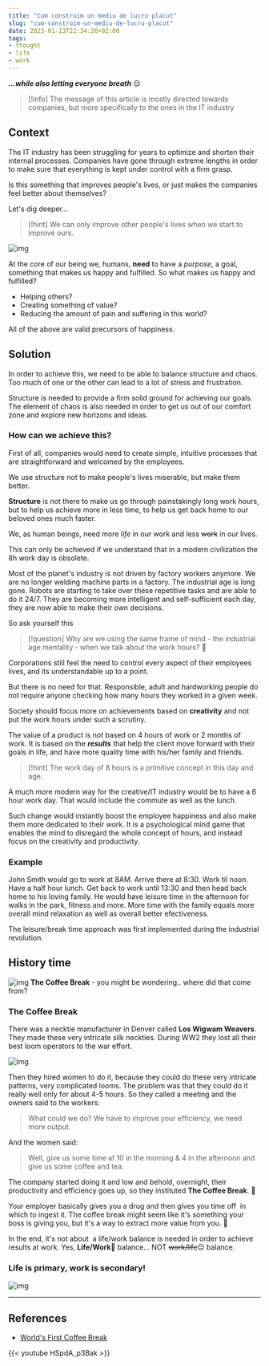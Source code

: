 ```yaml
---
title: "Cum construim un mediu de lucru placut"
slug: "cum-construim-un-mediu-de-lucru-placut"
date: 2023-01-13T22:34:26+02:00
tags:
- thought
- life
- work
---
```


___...while also letting everyone breath___ 😌  

> [!info]
> The message of this article is mostly directed towards companies, but more specifically to the ones in the IT industry

## Context

The IT industry has been struggling for years to optimize and shorten their internal processes. Companies have gone through extreme lengths in order to make sure that everything is kept under control with a firm grasp.

Is this something that improves people's lives, or just makes the companies feel better about themselves?

Let's dig deeper...

> [!hint]
> We can only improve other people's lives when we start to improve ours. 

![img](./images/04-better-work-happy.jpg)

At the core of our being we, humans, **need** to have a *purpose*, a goal, something that makes us happy and fulfilled. So what makes us happy and fulfilled?

- Helping others?
- Creating something of value?
- Reducing the amount of pain and suffering in this world?

All of the above are valid precursors of happiness.

## Solution

In order to achieve this, we need to be able to balance structure and chaos.
Too much of one or the other can lead to a lot of stress and frustration.

Structure is needed to provide a firm solid ground for achieving our goals. The element of chaos is also needed in order to get us out of our comfort zone and explore new horizons and ideas.

### How can we achieve this?

First of all, companies would need to create simple, intuitive processes that are straightforward and welcomed by the employees.

We use structure not to make people's lives miserable, but make them better.

**Structure** is not there to make us go through painstakingly long work hours, but to help us achieve more in less time, to help us get back home to our beloved ones much faster.

We, as human beings, need more *life* in our work and less ~~work~~ in our lives.

This can only be achieved if we understand that in a modern civilization the 8h work day is obsolete.

Most of the planet's industry is not driven by factory workers anymore. We are no longer welding machine parts in a factory. The industrial age is long gone. Robots are starting to take over these repetitive tasks and are able to do it 24/7. They are becoming more intelligent and self-sufficient each day, they are now able to make their own decisions.

So ask yourself this

> [!question]
> Why are we using the same frame of mind - the industrial age mentality - when we talk about the work hours? 🤔

Corporations still feel the need to control every aspect of their employees lives, and its understandable up to a point.

But there is no need for that. Responsible, adult and hardworking people do not require anyone checking how many hours they worked in a given week.

Society should focus more on achievements based on **creativity** and not put the work hours under such a scrutiny.

The value of a product is not based on 4 hours of work or 2 months of work. It is based on the ___results___ that help the client move forward with their goals in life, and have more quality time with his/her family and friends.

> [!hint]
> The work day of 8 hours is a primitive concept in this day and age.

A much more modern way for the creative/IT industry would be to have a 6 hour work day. That would include the commute as well as the lunch.

Such change would instantly boost the employee happiness and also make them more dedicated to their work. It is a psychological mind game that enables the mind to disregard the whole concept of hours, and instead focus on the creativity and productivity.
  
### Example

John Smith would go to work at 8AM. Arrive there at 8:30. Work til noon. Have a half hour lunch. Get back to work until 13:30 and then head back home to his loving family. He would have leisure time in the afternoon for walks in the park, fitness and more. More time with the family equals more overall mind relaxation as well as overall better efectiveness.

The leisure/break time approach was first implemented during the industrial revolution.

## History time

![img](./images/04-better-work-coffee-break.jpg)
**The Coffee Break** - you might be wondering.. where did that come from?

### The Coffee Break

There was a necktie manufacturer in Denver called **Los Wigwam Weavers**. They made these very intricate silk neckties. During WW2 they lost all their best loom operators to the war effort.

![img](./images/04-better-work-wigwam.jpg)

Then they hired women to do it, because they could do these very intricate patterns, very complicated looms. The problem was that they could do it really well only for about 4-5 hours. So they called a meeting and the owners said to the workers:

> What could we do? We have to improve your efficiency, we need more output.

And the women said:

> Well, give us some time at 10 in the morning & 4 in the afternoon and give us some coffee and tea.

The company started doing it and low and behold, overnight, their productivity and efficiency goes up, so they instituted **The Coffee Break**. 🤩

Your employer basically gives you a drug and then gives you time off  in which to ingest it.
The coffee break might seem like it's something your boss is giving you, but it's a way to extract more value from you. 🤔

In the end, it's not about  a life/work balance is needed in order to achieve results at work.
Yes, **Life/Work**🥰  balance... NOT ~~work/life~~😔 balance.

### Life is primary, work is secondary!

![img](./images/04-better-work-success.jpg)

---
## References
- [World's First Coffee Break](https://www.youtube.com/shorts/HSpdA_p3Bak)

{{< youtube HSpdA_p3Bak >}}